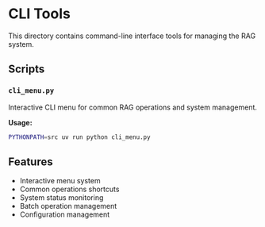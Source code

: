 # CLI Tools

This directory contains command-line interface tools for managing the RAG system.

## Scripts

### `cli_menu.py`
Interactive CLI menu for common RAG operations and system management.

**Usage:**
```bash
PYTHONPATH=src uv run python cli_menu.py
```

## Features

- Interactive menu system
- Common operations shortcuts
- System status monitoring
- Batch operation management
- Configuration management